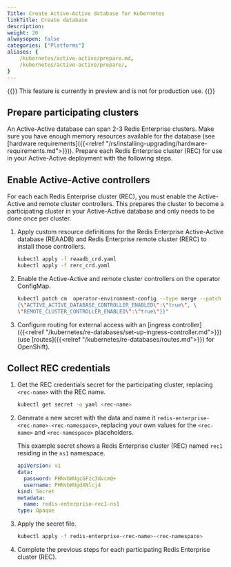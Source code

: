 ```yaml
---
Title: Create Active-Active database for Kubernetes
linkTitle: Create database
description: 
weight: 20
alwaysopen: false
categories: ["Platforms"]
aliases: {
    /kubernetes/active-active/prepare.md,
    /kubernetes/active-active/prepare/,
}
---
```


{{<note>}} This feature is currently in preview and is not for production use. {{</note>}}

## Prepare participating clusters

An Active-Active database can span 2-3 Redis Enterprise clusters. Make sure you have enough memory resources available for the database (see [hardware requirements]({{<relref "/rs/installing-upgrading/hardware-requirements.md">}})). Prepare each Redis Enterprise cluster (REC) for use in your Active-Active deployment with the following steps. 

## Enable Active-Active controllers

For each each Redis Enterprise cluster (REC), you must enable the Active-Active and remote cluster controllers. This prepares the cluster to become a participating cluster in your Active-Active database and only needs to be done once per cluster. 

1. Apply custom resource definitions for the Redis Enterprise Active-Active database (REAADB) and Redis Enterprise remote cluster (RERC) to install those controllers.

    ```sh
    kubectl apply -f reaadb_crd.yaml
    kubectl apply -f rerc_crd.yaml
    ```

1. Enable the Active-Active and remote cluster controllers on the operator ConfigMap.

    ```sh
    kubectl patch cm  operator-environment-config --type merge --patch "{\"data\": \
    {\"ACTIVE_ACTIVE_DATABASE_CONTROLLER_ENABLED\":\"true\", \
    \"REMOTE_CLUSTER_CONTROLLER_ENABLED\":\"true\"}}"
    ```

1. Configure routing for external access with an [ingress controller]({{<relref "/kubernetes/re-databases/set-up-ingress-controller.md">}}) (use [routes]({{<relref "/kubernetes/re-databases/routes.md">}}) for OpenShift).

## Collect REC credentials

1. Get the REC credentials secret for the participating cluster, replacing `<rec-name>` with the REC name.

    ```sh
    kubectl get secret -o yaml <rec-name>
    ```

1. Generate a new secret with the data and name it `redis-enterprise-<rec-name>-<rec-namespace>`, replacing your own values for the `<rec-name>` and `<rec-namespace>` placeholders.

    This example secret shows a Redis Enterprise cluster (REC) named `rec1` residing in the `ns1` namespace.

    ```yaml
    apiVersion: v1
    data:
      password: PHNvbWUgcGFzc3dvcmQ+
      username: PHNvbWUgdXNlcj4
    kind: Secret
    metadata:
      name: redis-enterprise-rec1-ns1
    type: Opaque
    ```

1. Apply the secret file.

    ```sh
    kubectl apply -f redis-enterprise-<rec-name>-<rec-namespace>
    ```

1. Complete the previous steps for each participating Redis Enterprise cluster (REC).

[//]: # (Is there an advantage to applying them all at once, or can they apply each secret as they create it?)


